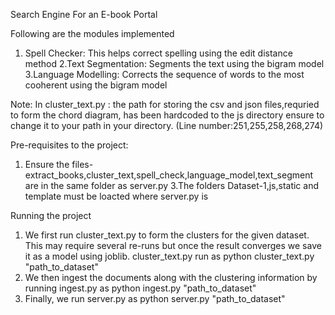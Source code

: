Search Engine For an E-book Portal

Following are the modules implemented
1. Spell Checker: This helps correct spelling using the edit distance method
2.Text Segmentation: Segments the text using the bigram model
3.Language Modelling: Corrects the sequence of words to the most cooherent using the bigram model

Note: In cluster_text.py : the path for storing the csv and json files,requried to form the chord diagram, has been hardcoded to the js directory ensure to change it to your path
in your directory. (Line number:251,255,258,268,274)

Pre-requisites to the project:
1. Ensure the files-extract_books,cluster_text,spell_check,language_model,text_segment are in the same folder as server.py
3.The folders Dataset-1,js,static and template must be loacted where server.py is

Running the project
1. We first run cluster_text.py to form the clusters for the given dataset. This may require several re-runs but once the 
result converges we save it as a model using joblib. cluster_text.py run as python cluster_text.py "path_to_dataset"
2. We then ingest the documents along with the clustering information by running ingest.py as python ingest.py "path_to_dataset"
3. Finally, we run server.py as python server.py "path_to_dataset"
